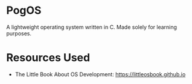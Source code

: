 # PogOS
A lightweight operating system written in C. Made solely for learning purposes.

# Resources Used

- The Little Book About OS Development: https://littleosbook.github.io
